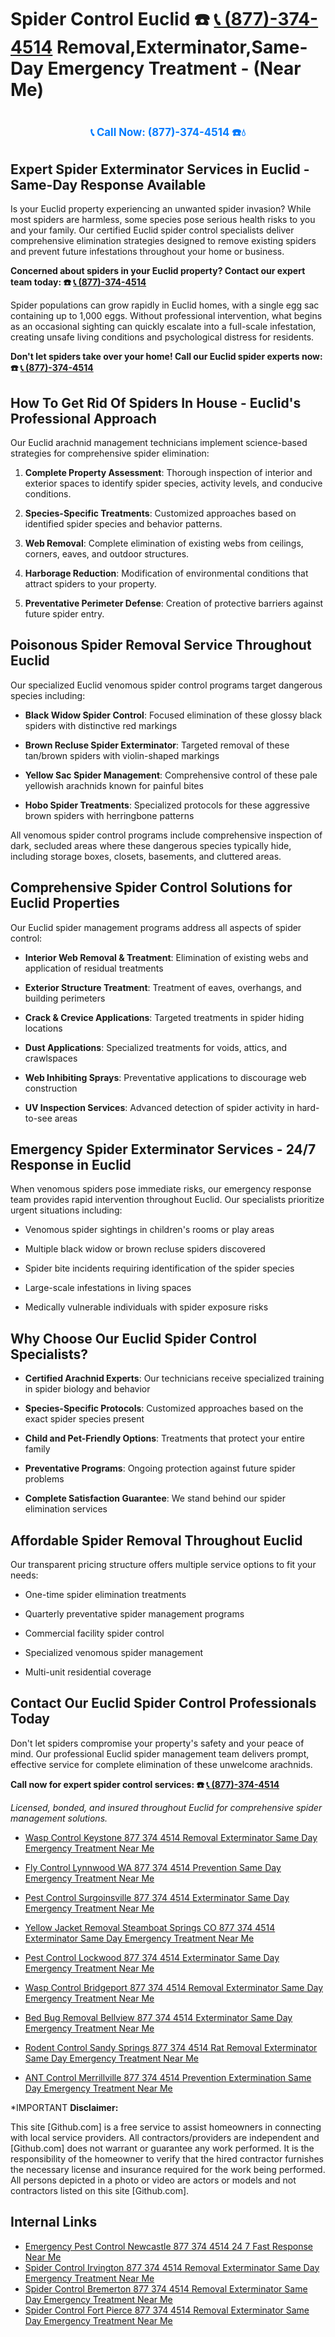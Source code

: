 # Spider Control Euclid ☎️ [📞 (877)-374-4514](https://pest-control-4514.netlify.app) Removal,Exterminator,Same-Day Emergency Treatment - (Near Me)
# 

<p align="center" style="font-size: 1.2em; font-weight: bold; margin: 20px 0;">
  <a href="https://pest-control-4514.netlify.app" target="_blank" style="color: #007BFF; text-decoration: none;">📞 Call Now: (877)-374-4514 ☎️💧</a>
</p>

## Expert Spider Exterminator Services in Euclid - Same-Day Response Available

Is your Euclid property experiencing an unwanted spider invasion? While most spiders are harmless, some species pose serious health risks to you and your family. Our certified Euclid spider control specialists deliver comprehensive elimination strategies designed to remove existing spiders and prevent future infestations throughout your home or business.

**Concerned about spiders in your Euclid property? Contact our expert team today: ☎️ [📞 (877)-374-4514](https://pest-control-4514.netlify.app)**

Spider populations can grow rapidly in Euclid homes, with a single egg sac containing up to 1,000 eggs. Without professional intervention, what begins as an occasional sighting can quickly escalate into a full-scale infestation, creating unsafe living conditions and psychological distress for residents.

**Don't let spiders take over your home! Call our Euclid spider experts now: ☎️ [📞 (877)-374-4514](https://pest-control-4514.netlify.app)**

## How To Get Rid Of Spiders In House - Euclid's Professional Approach

Our Euclid arachnid management technicians implement science-based strategies for comprehensive spider elimination:

1. **Complete Property Assessment**: Thorough inspection of interior and exterior spaces to identify spider species, activity levels, and conducive conditions.

2. **Species-Specific Treatments**: Customized approaches based on identified spider species and behavior patterns.

3. **Web Removal**: Complete elimination of existing webs from ceilings, corners, eaves, and outdoor structures.

4. **Harborage Reduction**: Modification of environmental conditions that attract spiders to your property.

5. **Preventative Perimeter Defense**: Creation of protective barriers against future spider entry.

## Poisonous Spider Removal Service Throughout Euclid

Our specialized Euclid venomous spider control programs target dangerous species including:

- **Black Widow Spider Control**: Focused elimination of these glossy black spiders with distinctive red markings

- **Brown Recluse Spider Exterminator**: Targeted removal of these tan/brown spiders with violin-shaped markings

- **Yellow Sac Spider Management**: Comprehensive control of these pale yellowish arachnids known for painful bites

- **Hobo Spider Treatments**: Specialized protocols for these aggressive brown spiders with herringbone patterns

All venomous spider control programs include comprehensive inspection of dark, secluded areas where these dangerous species typically hide, including storage boxes, closets, basements, and cluttered areas.

## Comprehensive Spider Control Solutions for Euclid Properties

Our Euclid spider management programs address all aspects of spider control:

- **Interior Web Removal & Treatment**: Elimination of existing webs and application of residual treatments

- **Exterior Structure Treatment**: Treatment of eaves, overhangs, and building perimeters

- **Crack & Crevice Applications**: Targeted treatments in spider hiding locations

- **Dust Applications**: Specialized treatments for voids, attics, and crawlspaces

- **Web Inhibiting Sprays**: Preventative applications to discourage web construction

- **UV Inspection Services**: Advanced detection of spider activity in hard-to-see areas

## Emergency Spider Exterminator Services - 24/7 Response in Euclid

When venomous spiders pose immediate risks, our emergency response team provides rapid intervention throughout Euclid. Our specialists prioritize urgent situations including:

- Venomous spider sightings in children's rooms or play areas

- Multiple black widow or brown recluse spiders discovered

- Spider bite incidents requiring identification of the spider species

- Large-scale infestations in living spaces

- Medically vulnerable individuals with spider exposure risks

## Why Choose Our Euclid Spider Control Specialists?

- **Certified Arachnid Experts**: Our technicians receive specialized training in spider biology and behavior

- **Species-Specific Protocols**: Customized approaches based on the exact spider species present

- **Child and Pet-Friendly Options**: Treatments that protect your entire family

- **Preventative Programs**: Ongoing protection against future spider problems

- **Complete Satisfaction Guarantee**: We stand behind our spider elimination services

## Affordable Spider Removal Throughout Euclid

Our transparent pricing structure offers multiple service options to fit your needs:

- One-time spider elimination treatments

- Quarterly preventative spider management programs

- Commercial facility spider control

- Specialized venomous spider management

- Multi-unit residential coverage

## Contact Our Euclid Spider Control Professionals Today

Don't let spiders compromise your property's safety and your peace of mind. Our professional Euclid spider management team delivers prompt, effective service for complete elimination of these unwelcome arachnids.

**Call now for expert spider control services: ☎️ [📞 (877)-374-4514](https://pest-control-4514.netlify.app)**

*Licensed, bonded, and insured throughout Euclid for comprehensive spider management solutions.*


- [Wasp Control Keystone 877 374 4514 Removal Exterminator Same Day Emergency Treatment Near Me](https://github.com/allyoucaneatsushiin/pest-control/blob/main/Wasp-Control-Keystone-877-374-4514-Removal-Exterminator-Same-Day-Emergency-Treatment-Near-Me.md)
- [Fly Control Lynnwood WA 877 374 4514 Prevention Same Day Emergency Treatment Near Me](https://github.com/allyoucaneatsushiin/pest-control/blob/main/Fly-Control-Lynnwood-WA-877-374-4514-Prevention-Same-Day-Emergency-Treatment-Near-Me.md)
- [Pest Control Surgoinsville 877 374 4514 Exterminator Same Day Emergency Treatment Near Me](https://github.com/allyoucaneatsushiin/pest-control/blob/main/Pest-Control-Surgoinsville-877-374-4514-Exterminator-Same-Day-Emergency-Treatment-Near-Me.md)


- [Yellow Jacket Removal Steamboat Springs CO 877 374 4514 Exterminator Same Day Emergency Treatment Near Me](https://github.com/allyoucaneatsushiin/pest-control/blob/main/Yellow-Jacket-Removal-Steamboat-Springs-CO-877-374-4514-Exterminator-Same-Day-Emergency-Treatment-Near-Me.md)
- [Pest Control Lockwood 877 374 4514 Exterminator Same Day Emergency Treatment Near Me](https://github.com/allyoucaneatsushiin/pest-control/blob/main/Pest-Control-Lockwood-877-374-4514-Exterminator-Same-Day-Emergency-Treatment-Near-Me.md)
- [Wasp Control Bridgeport 877 374 4514 Removal Exterminator Same Day Emergency Treatment Near Me](https://github.com/allyoucaneatsushiin/pest-control/blob/main/Wasp-Control-Bridgeport-877-374-4514-Removal-Exterminator-Same-Day-Emergency-Treatment-Near-Me.md)


- [Bed Bug Removal Bellview 877 374 4514 Exterminator Same Day Emergency Treatment Near Me](https://github.com/allyoucaneatsushiin/pest-control/blob/main/Bed-Bug-Removal-Bellview-877-374-4514-Exterminator-Same-Day-Emergency-Treatment-Near-Me.md)
- [Rodent Control Sandy Springs 877 374 4514 Rat Removal Exterminator Same Day Emergency Treatment Near Me](https://github.com/allyoucaneatsushiin/pest-control/blob/main/Rodent-Control-Sandy-Springs-877-374-4514-Rat-Removal-Exterminator-Same-Day-Emergency-Treatment-Near-Me.md)
- [ANT Control Merrillville 877 374 4514 Prevention Extermination Same Day Emergency Treatment Near Me](https://github.com/allyoucaneatsushiin/pest-control/blob/main/ANT-Control-Merrillville-877-374-4514-Prevention-Extermination-Same-Day-Emergency-Treatment-Near-Me.md)


*IMPORTANT **Disclaimer:**  

This site [Github.com] is a free service to assist homeowners in connecting with local service providers. All contractors/providers are independent and [Github.com] does not warrant or guarantee any work performed. It is the responsibility of the homeowner to verify that the hired contractor furnishes the necessary license and insurance required for the work being performed. All persons depicted in a photo or video are actors or models and not contractors listed on this site [Github.com].


## Internal Links
- [Emergency Pest Control Newcastle 877 374 4514 24 7 Fast Response Near Me](https://github.com/allyoucaneatsushiin/pest-control/blob/main/Emergency-Pest-Control-Newcastle-877-374-4514-24-7-Fast-Response-Near-Me.md)
- [Spider Control Irvington 877 374 4514 Removal Exterminator Same Day Emergency Treatment Near Me](https://github.com/allyoucaneatsushiin/pest-control/blob/main/Spider-Control-Irvington-877-374-4514-Removal-Exterminator-Same-Day-Emergency-Treatment-Near-Me.md)
- [Spider Control Bremerton 877 374 4514 Removal Exterminator Same Day Emergency Treatment Near Me](https://github.com/allyoucaneatsushiin/pest-control/blob/main/Spider-Control-Bremerton-877-374-4514-Removal-Exterminator-Same-Day-Emergency-Treatment-Near-Me.md)
- [Spider Control Fort Pierce 877 374 4514 Removal Exterminator Same Day Emergency Treatment Near Me](https://github.com/allyoucaneatsushiin/pest-control/blob/main/Spider-Control-Fort-Pierce-877-374-4514-Removal-Exterminator-Same-Day-Emergency-Treatment-Near-Me.md)
